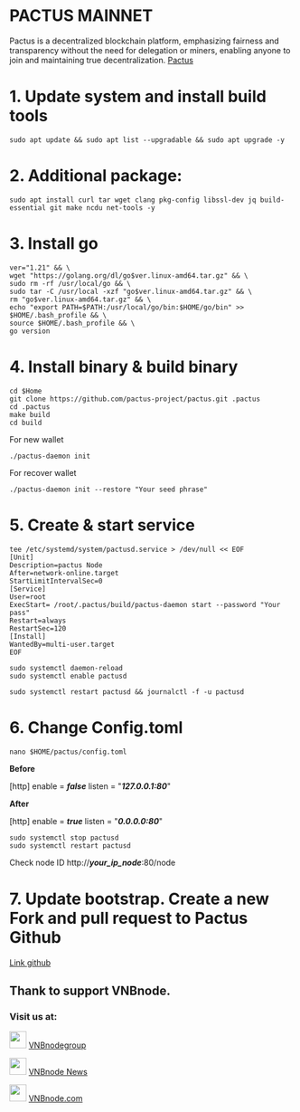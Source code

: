 # PACTUS MAINNET
Pactus is a decentralized blockchain platform, emphasizing fairness and transparency without the need for delegation or miners, enabling anyone to join and maintaining true decentralization.
[Pactus](https://pactus.org/)
# 1. Update system and install build tools
```
sudo apt update && sudo apt list --upgradable && sudo apt upgrade -y
```
# 2. Additional package:
```
sudo apt install curl tar wget clang pkg-config libssl-dev jq build-essential git make ncdu net-tools -y
```
# 3. Install go
```
ver="1.21" && \
wget "https://golang.org/dl/go$ver.linux-amd64.tar.gz" && \
sudo rm -rf /usr/local/go && \
sudo tar -C /usr/local -xzf "go$ver.linux-amd64.tar.gz" && \
rm "go$ver.linux-amd64.tar.gz" && \
echo "export PATH=$PATH:/usr/local/go/bin:$HOME/go/bin" >> $HOME/.bash_profile && \
source $HOME/.bash_profile && \
go version
```
# 4. Install binary & build binary
```
cd $Home
git clone https://github.com/pactus-project/pactus.git .pactus
cd .pactus
make build
cd build
```
For new wallet
```
./pactus-daemon init
```
For recover wallet
```
./pactus-daemon init --restore "Your seed phrase"
```
# 5. Create & start service
```
tee /etc/systemd/system/pactusd.service > /dev/null << EOF
[Unit]
Description=pactus Node
After=network-online.target
StartLimitIntervalSec=0
[Service]
User=root
ExecStart= /root/.pactus/build/pactus-daemon start --password "Your pass"
Restart=always
RestartSec=120
[Install]
WantedBy=multi-user.target
EOF

sudo systemctl daemon-reload
sudo systemctl enable pactusd
```
```
sudo systemctl restart pactusd && journalctl -f -u pactusd
```
# 6. Change Config.toml
```
nano $HOME/pactus/config.toml
```

**Before**

[http]
  enable = ***false***
  listen = "***127.0.0.1:80***"
  
**After**

[http]
  enable = ***true***
  listen = "***0.0.0.0:80***"
  
```
sudo systemctl stop pactusd
sudo systemctl restart pactusd
```
Check node ID
http://***your_ip_node***:80/node
# 7. Update bootstrap. Create a new Fork and pull request to Pactus Github
[Link github](https://github.com/pactus-project/pactus)

## Thank to support VNBnode.
### Visit us at:

<img src="https://user-images.githubusercontent.com/50621007/183283867-56b4d69f-bc6e-4939-b00a-72aa019d1aea.png" width="30"/> <a href="https://t.me/VNBnodegroup" target="_blank">VNBnodegroup</a>

<img src="https://user-images.githubusercontent.com/50621007/183283867-56b4d69f-bc6e-4939-b00a-72aa019d1aea.png" width="30"/> <a href="https://t.me/Vnbnode" target="_blank">VNBnode News</a>

<img src="https://github.com/vnbnode/binaries/blob/main/Logo/VNBnode.jpg" width="30"/> <a href="https://VNBnode.com" target="_blank">VNBnode.com</a>


